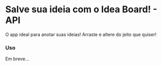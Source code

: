 # Salve sua ideia com o Idea Board! - API

O app ideal para anotar suas ideias! Arraste e altere do jeito que quiser!

### Uso

Em breve...
